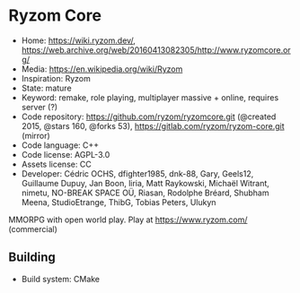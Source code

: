 # Ryzom Core

- Home: https://wiki.ryzom.dev/, https://web.archive.org/web/20160413082305/http://www.ryzomcore.org/
- Media: https://en.wikipedia.org/wiki/Ryzom
- Inspiration: Ryzom
- State: mature
- Keyword: remake, role playing, multiplayer massive + online, requires server (?)
- Code repository: https://github.com/ryzom/ryzomcore.git (@created 2015, @stars 160, @forks 53), https://gitlab.com/ryzom/ryzom-core.git (mirror)
- Code language: C++
- Code license: AGPL-3.0
- Assets license: CC
- Developer: Cédric OCHS, dfighter1985, dnk-88, Gary, Geels12, Guillaume Dupuy, Jan Boon, liria, Matt Raykowski, Michaël Witrant, nimetu, NO-BREAK SPACE OÜ, Riasan, Rodolphe Bréard, Shubham Meena, StudioEtrange, ThibG, Tobias Peters, Ulukyn

MMORPG with open world play. Play at https://www.ryzom.com/ (commercial)

## Building

- Build system: CMake
